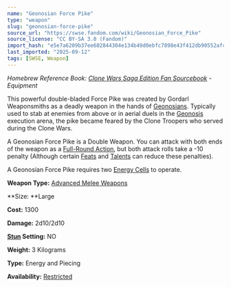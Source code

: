 ```yaml
---
name: "Geonosian Force Pike"
type: "weapon"
slug: "geonosian-force-pike"
source_url: "https://swse.fandom.com/wiki/Geonosian_Force_Pike"
source_license: "CC BY-SA 3.0 (Fandom)"
import_hash: "e5e7a6209b37ee602844304e134b49d0ebfc7898e43f412db90552afc4a5f9b7"
last_imported: "2025-09-12"
tags: [SWSE, Weapon]
---
```

*Homebrew Reference Book: [Clone Wars Saga Edition Fan Sourcebook](https://swse.fandom.com/wiki/Clone_Wars_Saga_Edition_Fan_Sourcebook) - Equipment*

This powerful double-bladed Force Pike was created by Gordarl Weaponsmiths as a deadly weapon in the hands of [Geonosians](https://swse.fandom.com/wiki/Geonosians). Typically used to stab at enemies from above or in aerial duels in the [Geonosis](https://swse.fandom.com/wiki/Geonosis) execution arena, the pike became feared by the Clone Troopers who served during the Clone Wars.

A Geonosian Force Pike is a Double Weapon. You can attack with both ends of the weapon as a [Full-Round Action](https://swse.fandom.com/wiki/Full-Round_Action), but both attack rolls take a -10 penalty (Although certain [Feats](https://swse.fandom.com/wiki/Feats) and [Talents](https://swse.fandom.com/wiki/Talents) can reduce these penalties).

A Geonosian Force Pike requires two [Energy Cells](https://swse.fandom.com/wiki/Energy_Cell) to operate.

**Weapon Type:** [Advanced Melee Weapons](https://swse.fandom.com/wiki/Advanced_Melee_Weapons)

**Size: **Large

**Cost:** 1300

**Damage:** 2d10/2d10

**[Stun](https://swse.fandom.com/wiki/Stun) Setting:** NO

**Weight:** 3 Kilograms

**Type:** Energy and Piecing

**Availability:** [Restricted](https://swse.fandom.com/wiki/Restricted)